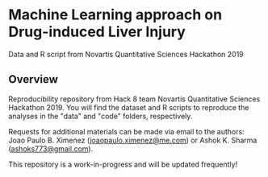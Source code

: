 # Machine Learning approach on Drug-induced Liver Injury
Data and R script from Novartis Quantitative Sciences Hackathon 2019

## Overview
Reproducibility repository from Hack 8 team Novartis Quantitative Sciences Hackathon 2019. You will find the dataset and R scripts to reproduce the analyses in the "data" and "code" folders, respectively.

Requests for additional materials can be made via email to the authors: Joao Paulo B. Ximenez (joaopaulo.ximenez@me.com) or Ashok K. Sharma (ashoks773@gmail.com).

This repository is a work-in-progress and will be updated frequently!
